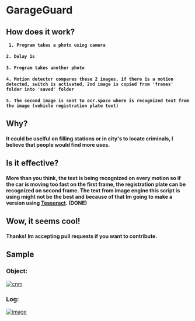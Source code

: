 # GarageGuard
## How does it work?
__` 1. Program takes a photo using camera`__
  <br></br>
__`2. Delay 1s`__
  <br></br>
__`3. Program takes another photo`__
  <br></br>
__`4. Motion detector compares these 2 images, if there is a motion detected, switch is activated, 2nd image is copied from 'frames' folder into 'saved' folder`__
  <br></br>
__`5. The second image is sent to ocr.space where is recognized text from the image (vehicle registration plate text)`__
## Why?
#### It could be uselful on filling stations or in city's to locate criminals, I believe that people would find more uses.
## Is it effective?
#### More than you think, the text is being recognized on every motion so if the car is moving too fast on the first frame, the registration plate can be recognized on second frame. The text from image engine this script is using might not be the best and because of that Im going to make a version using __<a href='https://github.com/tesseract-ocr'>Tesseract</a>__. (DONE)
## Wow, it seems cool!
#### Thanks! Im accepting pull requests if you want to contribute.

## Sample
### Object:
<a href="https://imgbb.com/"><img src="https://i.ibb.co/51RWdjS/cnm.jpg" alt="cnm" border="0"></a>
### Log:
<a href="https://ibb.co/nPSftXS"><img src="https://i.ibb.co/y4J57zJ/image.png" alt="image" border="0"></a>


